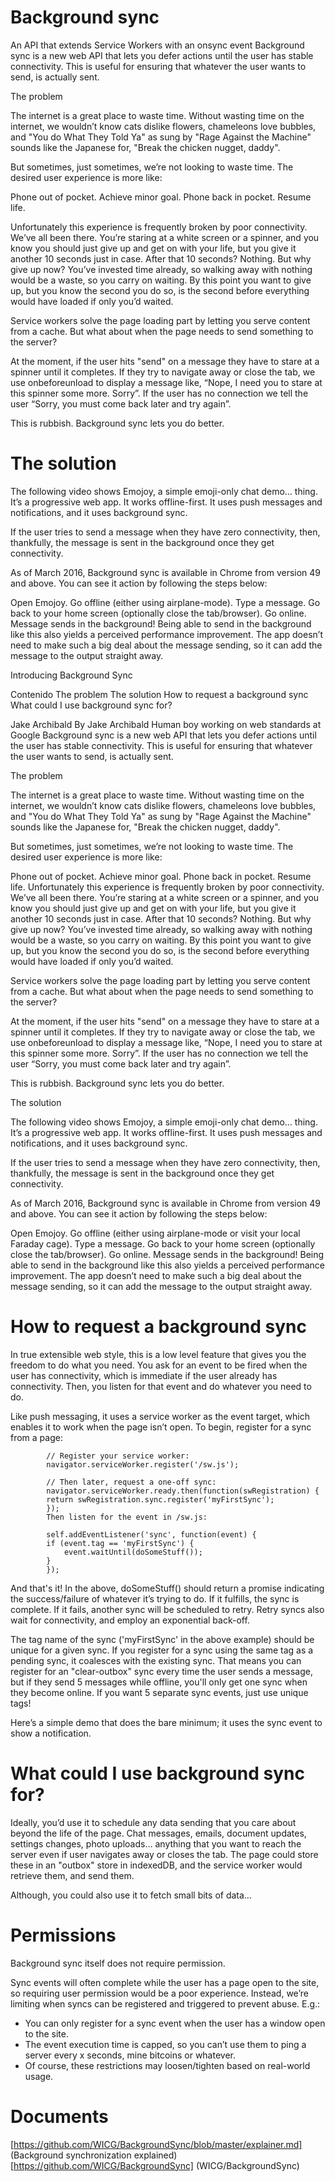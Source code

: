 # Background sync
An API that extends Service Workers with an onsync event
Background sync is a new web API that lets you defer actions until the user has stable connectivity.
This is useful for ensuring that whatever the user wants to send, is actually sent.

The problem

The internet is a great place to waste time. Without wasting time on the internet, we wouldn’t know cats dislike flowers, chameleons love bubbles, and "You do What They Told Ya" as sung by "Rage Against the Machine" sounds like the Japanese for, "Break the chicken nugget, daddy".

But sometimes, just sometimes, we’re not looking to waste time. The desired user experience is more like:

Phone out of pocket.
Achieve minor goal.
Phone back in pocket.
Resume life.

Unfortunately this experience is frequently broken by poor connectivity. We’ve all been there. 
You’re staring at a white screen or a spinner, and you know you should just give up and get on with your life, 
but you give it another 10 seconds just in case. After that 10 seconds? Nothing. But why give up now? 
You’ve invested time already, so walking away with nothing would be a waste, so you carry on waiting. 
By this point you want to give up, but you know the second you do so, 
is the second before everything would have loaded if only you’d waited.

Service workers solve the page loading part by letting you serve content from a cache.
But what about when the page needs to send something to the server?

At the moment, if the user hits "send" on a message they have to stare at a spinner until it completes. 
If they try to navigate away or close the tab, we use onbeforeunload to display a message like, “Nope, I need you to stare at this spinner some more. Sorry”.
If the user has no connection we tell the user “Sorry, you must come back later and try again”.

This is rubbish. Background sync lets you do better.

# The solution

The following video shows Emojoy, a simple emoji-only chat demo… thing. It’s a progressive web app. It works offline-first. It uses push messages and notifications, and it uses background sync.

If the user tries to send a message when they have zero connectivity, then, thankfully, the message is sent in the background once they get connectivity.


As of March 2016, Background sync is available in Chrome from version 49 and above. You can see it action by following the steps below:

Open Emojoy.
Go offline (either using airplane-mode).
Type a message.
Go back to your home screen (optionally close the tab/browser).
Go online.
Message sends in the background!
Being able to send in the background like this also yields a perceived performance improvement.
The app doesn’t need to make such a big deal about the message sending, so it can add the message to the output straight away.


Introducing Background Sync

Contenido
The problem
The solution
How to request a background sync
What could I use background sync for?

Jake Archibald
By Jake Archibald
Human boy working on web standards at Google
Background sync is a new web API that lets you defer actions until the user has stable connectivity. This is useful for ensuring that whatever the user wants to send, is actually sent.

The problem

The internet is a great place to waste time. Without wasting time on the internet, we wouldn’t know cats dislike flowers, chameleons love bubbles, and "You do What They Told Ya" as sung by "Rage Against the Machine" sounds like the Japanese for, "Break the chicken nugget, daddy".

But sometimes, just sometimes, we’re not looking to waste time. The desired user experience is more like:

Phone out of pocket.
Achieve minor goal.
Phone back in pocket.
Resume life.
Unfortunately this experience is frequently broken by poor connectivity. We’ve all been there. You’re staring at a white screen or a spinner, and you know you should just give up and get on with your life, but you give it another 10 seconds just in case. After that 10 seconds? Nothing. But why give up now? You’ve invested time already, so walking away with nothing would be a waste, so you carry on waiting. By this point you want to give up, but you know the second you do so, is the second before everything would have loaded if only you’d waited.

Service workers solve the page loading part by letting you serve content from a cache. But what about when the page needs to send something to the server?

At the moment, if the user hits "send" on a message they have to stare at a spinner until it completes. If they try to navigate away or close the tab, we use onbeforeunload to display a message like, “Nope, I need you to stare at this spinner some more. Sorry”. If the user has no connection we tell the user “Sorry, you must come back later and try again”.

This is rubbish. Background sync lets you do better.

The solution

The following video shows Emojoy, a simple emoji-only chat demo… thing. It’s a progressive web app. It works offline-first. It uses push messages and notifications, and it uses background sync.

If the user tries to send a message when they have zero connectivity, then, thankfully, the message is sent in the background once they get connectivity.


As of March 2016, Background sync is available in Chrome from version 49 and above. You can see it action by following the steps below:

Open Emojoy.
Go offline (either using airplane-mode or visit your local Faraday cage).
Type a message.
Go back to your home screen (optionally close the tab/browser).
Go online.
Message sends in the background!
Being able to send in the background like this also yields a perceived performance improvement. The app doesn’t need to make such a big deal about the message sending, so it can add the message to the output straight away.

# How to request a background sync

In true extensible web style, this is a low level feature that gives you the freedom to do what you need. 
You ask for an event to be fired when the user has connectivity, which is immediate if the user already has connectivity.
Then, you listen for that event and do whatever you need to do.

Like push messaging, it uses a service worker as the event target, which enables it to work when the page isn’t open.
To begin, register for a sync from a page:
```
        // Register your service worker:
        navigator.serviceWorker.register('/sw.js');

        // Then later, request a one-off sync:
        navigator.serviceWorker.ready.then(function(swRegistration) {
        return swRegistration.sync.register('myFirstSync');
        });
        Then listen for the event in /sw.js:

        self.addEventListener('sync', function(event) {
        if (event.tag == 'myFirstSync') {
            event.waitUntil(doSomeStuff());
        }
        });
```
And that's it! In the above, doSomeStuff() should return a promise indicating the success/failure of whatever it’s trying to do. 
If it fulfills, the sync is complete. If it fails, another sync will be scheduled to retry. 
Retry syncs also wait for connectivity, and employ an exponential back-off.

The tag name of the sync ('myFirstSync' in the above example) should be unique for a given sync.
If you register for a sync using the same tag as a pending sync, it coalesces with the existing sync. 
That means you can register for an "clear-outbox" sync every time the user sends a message, but if they send 5 messages while offline,
you'll only get one sync when they become online. If you want 5 separate sync events, just use unique tags!

Here’s a simple demo that does the bare minimum; it uses the sync event to show a notification.

# What could I use background sync for?

Ideally, you’d use it to schedule any data sending that you care about beyond the life of the page. 
Chat messages, emails, document updates, settings changes, photo uploads… 
anything that you want to reach the server even if user navigates away or closes the tab. 
The page could store these in an "outbox" store in indexedDB, and the service worker would retrieve them, and send them.

Although, you could also use it to fetch small bits of data…

# Permissions

Background sync itself does not require permission.

Sync events will often complete while the user has a page open to the site, so requiring user permission would be a poor experience. 
Instead, we’re limiting when syncs can be registered and triggered to prevent abuse. E.g.:

 * You can only register for a sync event when the user has a window open to the site.
 * The event execution time is capped, so you can’t use them to ping a server every x seconds, mine bitcoins or whatever.
 * Of course, these restrictions may loosen/tighten based on real-world usage.


# Documents 

[https://github.com/WICG/BackgroundSync/blob/master/explainer.md] (Background synchronization explained)
[https://github.com/WICG/BackgroundSync] (WICG/BackgroundSync)